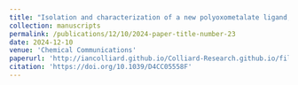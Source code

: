 ```yaml
---
title: "Isolation and characterization of a new polyoxometalate ligand, H3SbW14O5010-"
collection: manuscripts
permalink: /publications/12/10/2024-paper-title-number-23
date: 2024-12-10
venue: 'Chemical Communications'
paperurl: 'http://iancolliard.github.io/Colliard-Research.github.io/files/paper23.pdf'
citation: 'https://doi.org/10.1039/D4CC05558F'
---
```


